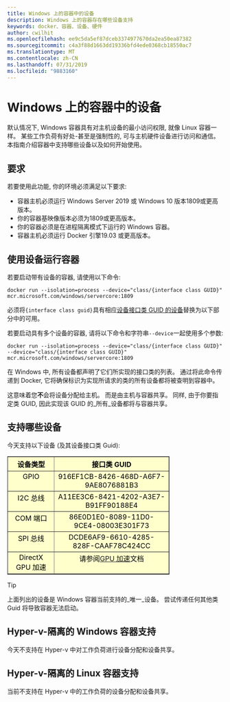 ```yaml
---
title: Windows 上的容器中的设备
description: Windows 上的容器存在哪些设备支持
keywords: docker、容器、设备、硬件
author: cwilhit
ms.openlocfilehash: ee9c5da5ef87dceb3374977670da2ea50ea87382
ms.sourcegitcommit: c4a3f88d1663dd19336bfd4ede0368cb18550ac7
ms.translationtype: MT
ms.contentlocale: zh-CN
ms.lasthandoff: 07/31/2019
ms.locfileid: "9883160"
---
```

# <a name="devices-in-containers-on-windows"></a>Windows 上的容器中的设备

默认情况下, Windows 容器具有对主机设备的最小访问权限, 就像 Linux 容器一样。 某些工作负荷有好处-甚至是强制性的, 可与主机硬件设备进行访问和通信。 本指南介绍容器中支持哪些设备以及如何开始使用。

## <a name="requirements"></a>要求

若要使用此功能, 你的环境必须满足以下要求:
- 容器主机必须运行 Windows Server 2019 或 Windows 10 版本1809或更高版本。
- 你的容器基映像版本必须为1809或更高版本。
- 你的容器必须是在进程隔离模式下运行的 Windows 容器。
- 容器主机必须运行 Docker 引擎19.03 或更高版本。

## <a name="run-a-container-with-a-device"></a>使用设备运行容器

若要启动带有设备的容器, 请使用以下命令:

```shell
docker run --isolation=process --device="class/{interface class GUID}" mcr.microsoft.com/windows/servercore:1809
```

必须将`{interface class guid}`具有相应[设备接口类 GUID 的设备](https://docs.microsoft.com/windows-hardware/drivers/install/overview-of-device-interface-classes)替换为以下部分中的可用。

若要启动具有多个设备的容器, 请将以下命令和字符串`--device`一起使用多个参数:

```shell
docker run --isolation=process --device="class/{interface class GUID}" --device="class/{interface class GUID}" mcr.microsoft.com/windows/servercore:1809
```

在 Windows 中, 所有设备都声明了它们所实现的接口类的列表。 通过将此命令传递到 Docker, 它将确保标识为实现所请求的类的所有设备都将被查明到容器中。

这意味着您**不**会将设备分配给主机。 而是由主机与容器共享。 同样, 由于你要指定类 GUID, 因此实现该 GUID 的_所有_设备都将与容器共享。

## <a name="what-devices-are-supported"></a>支持哪些设备

今天支持以下设备 (及其设备接口类 Guid):
  
<table border="1" style="background-color:FFFFCC;border-collapse:collapse;border:1px solid FFCC00;color:000000;width:75%" cellpadding="5" cellspacing="5">
<thead>
<tr valign="top">
<th><center>设备类型</center></th>
<th><center>接口类 GUID</center></th>
</tr>
</thead>
<tbody>
<tr valign="top">
<td><center>GPIO</center></td>
<td><center>916EF1CB-8426-468D-A6F7-9AE8076881B3</center></td>
</tr>
<tr valign="top">
<td><center>I2C 总线</center></td>
<td><center>A11EE3C6-8421-4202-A3E7-B91FF90188E4</center></td>
</tr>
<tr valign="top">
<td><center>COM 端口</center></td>
<td><center>86E0D1E0-8089-11D0-9CE4-08003E301F73</center></td>
</tr>
<tr valign="top">
<td><center>SPI 总线</center></td>
<td><center>DCDE6AF9-6610-4285-828F-CAAF78C424CC</center></td>
</tr>
<tr valign="top">
<td><center>DirectX GPU 加速</center></td>
<td><center>请参阅<a href="https://docs.microsoft.com/virtualization/windowscontainers/deploy-containers/gpu-acceleration">GPU 加速</a>文档</center></td>
</tr>
</tbody>
</table>

> [!TIP]
> 上面列出的设备是 Windows 容器当前支持的_唯一_设备。 尝试传递任何其他类 Guid 将导致容器无法启动。

## <a name="hyper-v-isolated-windows-container-support"></a>Hyper-v-隔离的 Windows 容器支持

今天不支持在 Hyper-v 中对工作负荷进行设备分配和设备共享。

## <a name="hyper-v-isolated-linux-container-support"></a>Hyper-v-隔离的 Linux 容器支持

当前不支持在 Hyper-v 中的工作负荷的设备分配和设备共享。